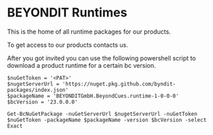 ﻿# BEYONDIT Runtimes

This is the home of all runtime packages for our products.

To get access to our products contacts us.

After you got invited you can use the following powershell script to download a product runtime for a certain bc version.

```
$nuGetToken = '<PAT>'
$nugetServerUrl = 'https://nuget.pkg.github.com/byndit-packages/index.json'
$packageName = 'BEYONDITGmbH.BeyondCues.runtime-1-0-0-0'
$bcVersion = '23.0.0.0'

Get-BcNuGetPackage -nuGetServerUrl $nugetServerUrl -nuGetToken $nuGetToken -packageName $packageName -version $bcVersion -select Exact
```
